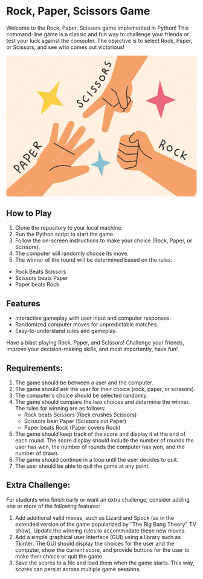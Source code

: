 # Rock, Paper, Scissors Game
Welcome to the Rock, Paper, Scissors game implemented in Python! This command-line game is a classic and fun way to challenge your friends or test your luck against the computer. The objective is to select Rock, Paper, or Scissors, and see who comes out victorious!

![game](https://github.com/Murli0399/Rock-Paper-Scissors-Game/blob/e48e144b60c5f9cf78b3f12e6ca9adde57c11ca7/img/Untitled.png)

## How to Play
1. Clone the repository to your local machine.
2. Run the Python script to start the game.
3. Follow the on-screen instructions to make your choice (Rock, Paper, or Scissors).
4. The computer will randomly choose its move.
5. The winner of the round will be determined based on the rules:
  - Rock Beats Scissors
  - Scissors beats Paper
  - Paper beats Rock

## Features
- Interactive gameplay with user input and computer responses.
- Randomized computer moves for unpredictable matches.
- Easy-to-understand rules and gameplay.

Have a blast playing Rock, Paper, and Scissors! Challenge your friends, improve your decision-making skills, and most importantly, have fun!


## **Requirements:**

1. The game should be between a user and the computer.
2. The game should ask the user for their choice (rock, paper, or scissors).
3. The computer's choice should be selected randomly.
4. The game should compare the two choices and determine the winner. The rules for winning are as follows:
    - Rock beats Scissors (Rock crushes Scissors)
    - Scissors beat Paper (Scissors cut Paper)
    - Paper beats Rock (Paper covers Rock)
5. The game should keep track of the score and display it at the end of each round. The score display should include the number of rounds the user has won, the number of rounds the computer has won, and the number of draws.
6. The game should continue in a loop until the user decides to quit.
7. The user should be able to quit the game at any point.

## **Extra Challenge:**

For students who finish early or want an extra challenge, consider adding one or more of the following features:

1. Add additional valid moves, such as Lizard and Spock (as in the extended version of the game popularized by "The Big Bang Theory" TV show). Update the winning rules to accommodate these new moves.
2. Add a simple graphical user interface (GUI) using a library such as Tkinter. The GUI should display the choices for the user and the computer, show the current score, and provide buttons for the user to make their choice or quit the game.
3. Save the scores to a file and load them when the game starts. This way, scores can persist across multiple game sessions.
